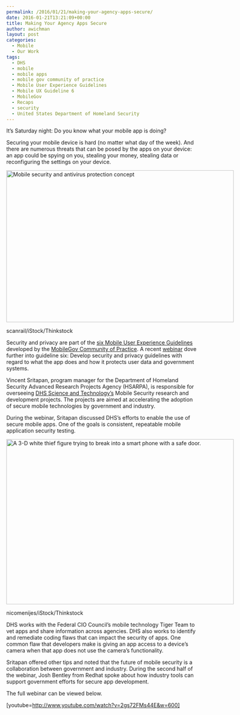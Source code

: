 ```yaml
---
permalink: /2016/01/21/making-your-agency-apps-secure/
date: 2016-01-21T13:21:09+00:00
title: Making Your Agency Apps Secure
author: awichman
layout: post
categories:
  - Mobile
  - Our Work
tags:
  - DHS
  - mobile
  - mobile apps
  - mobile gov community of practice
  - Mobile User Experience Guidelines
  - Mobile UX Guideline 6
  - MobileGov
  - Recaps
  - security
  - United States Department of Homeland Security
---
```


It’s Saturday night: Do you know what your mobile app is doing?

Securing your mobile device is hard (no matter what day of the week). And there are numerous threats that can be posed by the apps on your device: an app could be spying on you, stealing your money, stealing data or reconfiguring the settings on your device.

<div id="attachment_342979" style="width: 610px" class="wp-caption aligncenter">
  <img class="size-full wp-image-342979" src="https://s3.amazonaws.com/sitesusa/wp-content/uploads/sites/212/2016/01/600-x-400-Mobile-security-and-antivirus-protection-concept-scanrail-iStock-Thinkstock-177305974.jpg" alt="Mobile security and antivirus protection concept" width="600" height="400" />
  
  <p class="wp-caption-text">
    scanrail/iStock/Thinkstock
  </p>
</div>

Security and privacy are part of the [six Mobile User Experience Guidelines](https://www.digitalgov.gov/resources/mobile-user-experience-guidelines-and-recommendations/) developed by the [MobileGov Community of Practice](https://www.digitalgov.gov/communities/mobile/). A recent [webinar](https://www.youtube.com/watch?v=2gs72FMs44E) dove further into guideline six: Develop security and privacy guidelines with regard to what the app does and how it protects user data and government systems.

Vincent Sritapan, program manager for the Department of Homeland Security Advanced Research Projects Agency (HSARPA), is responsible for overseeing [DHS Science and Technology&#8217;s](http://www.dhs.gov/science-and-technology/) Mobile Security research and development projects. The projects are aimed at accelerating the adoption of secure mobile technologies by government and industry.

During the webinar, Sritapan discussed DHS’s efforts to enable the use of secure mobile apps. One of the goals is consistent, repeatable mobile application security testing.

<div id="attachment_342981" style="width: 610px" class="wp-caption aligncenter">
  <img class="size-full wp-image-342981" src="https://s3.amazonaws.com/sitesusa/wp-content/uploads/sites/212/2016/01/600-x-435-3d-Smartphone-with-thief-on-safe-door-Mobile-security-concept-nicomenijes-iStock-Thinkstock-468543560.jpg" alt="A 3-D white thief figure trying to break into a smart phone with a safe door." width="600" height="435" />
  
  <p class="wp-caption-text">
    nicomenijes/iStock/Thinkstock
  </p>
</div>

DHS works with the Federal CIO Council’s mobile technology Tiger Team to vet apps and share information across agencies. DHS also works to identify and remediate coding flaws that can impact the security of apps. One common flaw that developers make is giving an app access to a device’s camera when that app does not use the camera’s functionality.

Sritapan offered other tips and noted that the future of mobile security is a collaboration between government and industry. During the second half of the webinar, Josh Bentley from Redhat spoke about how industry tools can support government efforts for secure app development.

The full webinar can be viewed below.

[youtube=http://www.youtube.com/watch?v=2gs72FMs44E&w=600]